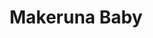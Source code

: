 --- 
title: "Makeruna Baby"
publishdate: "2019-4-1T16:48:46+02:00"
src: "https://365manga.net/manga/makeruna-baby"
image: "https://data.365manga.net/images/thumbnails/24350-makeruna-baby.jpg"
description: "A collection of Oneshots. 1) Beginning of Love 2) Don't Give Up, Baby! 3) Let's Embrace The Moon and Walk - A retelling of the Japanese folk talk of 'Princess Kayuga'. She was found in a glowing bamboo stalk and everyone wanted to marry her. This one's a little different... 4) Master Is A Love Maniac 5) You're My Treasure - The story of Jiru and Matsuri. Jiru is the…"
---